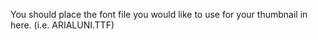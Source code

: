 You should place the font file you would like to use for your thumbnail in here.  (i.e. ARIALUNI.TTF)